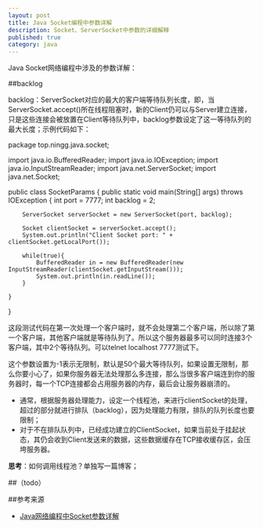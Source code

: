 ```yaml
---
layout: post
title: Java Socket编程中参数详解
description: Socket、ServerSocket中参数的详细解释
published: true
category: java
---
```



Java Socket网络编程中涉及的参数详解：

##backlog

backlog：ServerSocket对应的最大的客户端等待队列长度，即，当ServerSocket.accept()所在线程阻塞时，新的Client仍可以与Server建立连接，只是这些连接会被放置在Client等待队列中，backlog参数设定了这一等待队列的最大长度；示例代码如下：

package top.ningg.java.socket;

import java.io.BufferedReader;
import java.io.IOException;
import java.io.InputStreamReader;
import java.net.ServerSocket;
import java.net.Socket;

public class SocketParams {
	public static void main(String[] args) throws IOException {
		int port = 7777;
		int backlog = 2;
		
		ServerSocket serverSocket = new ServerSocket(port, backlog);
		
		Socket clientSocket = serverSocket.accept();
		System.out.println("Client Socket port: " + clientSocket.getLocalPort());
		
		while(true){
			BufferedReader in = new BufferedReader(new InputStreamReader(clientSocket.getInputStream()));
			System.out.println(in.readLine());
		}
		
	}
}

这段测试代码在第一次处理一个客户端时，就不会处理第二个客户端，所以除了第一个客户端，其他客户端就是等待队列了。所以这个服务器最多可以同时连接3个客户端，其中2个等待队列。可以telnet localhost 7777测试下。

这个参数设置为-1表示无限制，默认是50个最大等待队列，如果设置无限制，那么你要小心了，如果你服务器无法处理那么多连接，那么当很多客户端连到你的服务器时，每一个TCP连接都会占用服务器的内存，最后会让服务器崩溃的。

* 通常，根据服务器处理能力，设定一个线程池，来进行clientSocket的处理，超过的部分就进行排队（backlog），因为处理能力有限，排队的队列长度也要限制；
* 对于不在排队队列中，已经成功建立的ClientSocket，如果当前处于挂起状态，其仍会收到Client发送来的数据，这些数据缓存在TCP接收缓存区，会压垮服务器。

**思考**：如何调用线程池？单独写一篇博客；


##（todo）















##参考来源


* [Java网络编程中Socket参数详解][Java网络编程中Socket参数详解]















[NingG]:    http://ningg.github.com  "NingG"


[Java网络编程中Socket参数详解]:		http://blog.csdn.net/jiangwei0910410003/article/details/21021615








